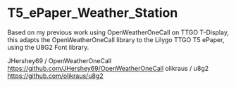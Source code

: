# T5_ePaper_Weather_Station
Based on my previous work using OpenWeatherOneCall on TTGO T-Display, this adapts the OpenWeatherOneCall library to the Lilygo TTGO T5 ePaper, using the U8G2 Font library.

JHershey69 / OpenWeatherOneCall
https://github.com/JHershey69/OpenWeatherOneCall
olikraus / u8g2
https://github.com/olikraus/u8g2



